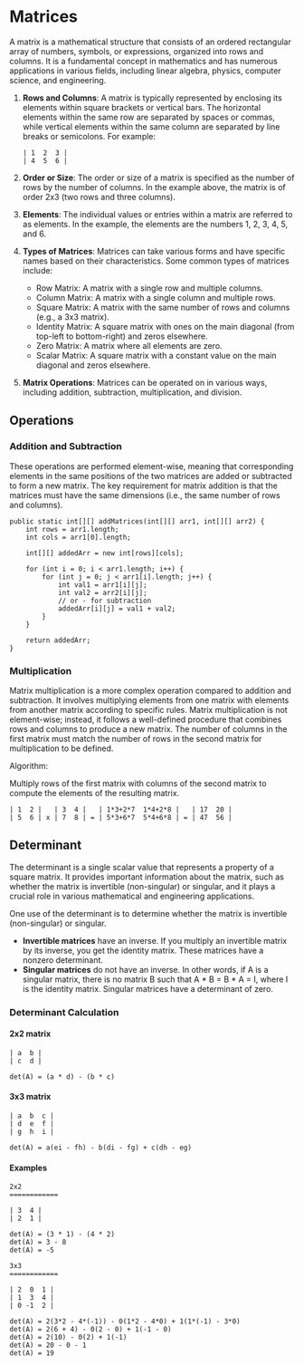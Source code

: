 # Matrices


A matrix is a mathematical structure that consists of an ordered rectangular array of numbers, symbols, or expressions, organized into rows and columns. It is a fundamental concept in mathematics and has numerous applications in various fields, including linear algebra, physics, computer science, and engineering.

1. **Rows and Columns**: A matrix is typically represented by enclosing its elements within square brackets or vertical bars. The horizontal elements within the same row are separated by spaces or commas, while vertical elements within the same column are separated by line breaks or semicolons. For example:

	```
	| 1  2  3 |
	| 4  5  6 |
	```
	
1. **Order or Size**: The order or size of a matrix is specified as the number of rows by the number of columns. In the example above, the matrix is of order 2x3 (two rows and three columns).

1. **Elements**: The individual values or entries within a matrix are referred to as elements. In the example, the elements are the numbers 1, 2, 3, 4, 5, and 6.

1. **Types of Matrices**: Matrices can take various forms and have specific names based on their characteristics. Some common types of matrices include:

	* Row Matrix: A matrix with a single row and multiple columns.
	* Column Matrix: A matrix with a single column and multiple rows.
	* Square Matrix: A matrix with the same number of rows and columns (e.g., a 3x3 matrix).
	* Identity Matrix: A square matrix with ones on the main diagonal (from top-left to bottom-right) and zeros elsewhere.
	* Zero Matrix: A matrix where all elements are zero.
	* Scalar Matrix: A square matrix with a constant value on the main diagonal and zeros elsewhere.

1. **Matrix Operations**: Matrices can be operated on in various ways, including addition, subtraction, multiplication, and division.

## Operations

### Addition and Subtraction

These operations are performed element-wise, meaning that corresponding elements in the same positions of the two matrices are added or subtracted to form a new matrix. The key requirement for matrix addition is that the matrices must have the same dimensions (i.e., the same number of rows and columns).


```
public static int[][] addMatrices(int[][] arr1, int[][] arr2) {
    int rows = arr1.length;
    int cols = arr1[0].length;

    int[][] addedArr = new int[rows][cols];

    for (int i = 0; i < arr1.length; i++) {
        for (int j = 0; j < arr1[i].length; j++) {
            int val1 = arr1[i][j];
            int val2 = arr2[i][j];
            // or - for subtraction
            addedArr[i][j] = val1 + val2;
        }
    }

    return addedArr;
}
```

### Multiplication

Matrix multiplication is a more complex operation compared to addition and subtraction. It involves multiplying elements from one matrix with elements from another matrix according to specific rules. Matrix multiplication is not element-wise; instead, it follows a well-defined procedure that combines rows and columns to produce a new matrix. The number of columns in the first matrix must match the number of rows in the second matrix for multiplication to be defined.

Algorithm:

Multiply rows of the first matrix with columns of the second matrix to compute the elements of the resulting matrix.

```
| 1  2 |   | 3  4 |   | 1*3+2*7  1*4+2*8 |   | 17  20 |
| 5  6 | x | 7  8 | = | 5*3+6*7  5*4+6*8 | = | 47  56 |
```

## Determinant

The determinant is a single scalar value that represents a property of a square matrix. It provides important information about the matrix, such as whether the matrix is invertible (non-singular) or singular, and it plays a crucial role in various mathematical and engineering applications.

One use of the determinant is to determine whether the matrix is invertible (non-singular) or singular. 

* **Invertible matrices** have an inverse.  If you multiply an invertible matrix by its inverse, you get the identity matrix. These matrices have a nonzero determinant.
* **Singular matrices** do not have an inverse. In other words, if A is a singular matrix, there is no matrix B such that A * B = B * A = I, where I is the identity matrix. Singular matrices have a determinant of zero.

### Determinant Calculation

#### 2x2 matrix

```
| a  b |
| c  d |

det(A) = (a * d) - (b * c)
```

#### 3x3 matrix

```
| a  b  c |
| d  e  f |
| g  h  i |

det(A) = a(ei - fh) - b(di - fg) + c(dh - eg)
```

#### Examples

```
2x2
============

| 3  4 |
| 2  1 |

det(A) = (3 * 1) - (4 * 2)
det(A) = 3 - 8
det(A) = -5

3x3
============

| 2  0  1 |
| 1  3  4 |
| 0 -1  2 |

det(A) = 2(3*2 - 4*(-1)) - 0(1*2 - 4*0) + 1(1*(-1) - 3*0)
det(A) = 2(6 + 4) - 0(2 - 0) + 1(-1 - 0)
det(A) = 2(10) - 0(2) + 1(-1)
det(A) = 20 - 0 - 1
det(A) = 19

```